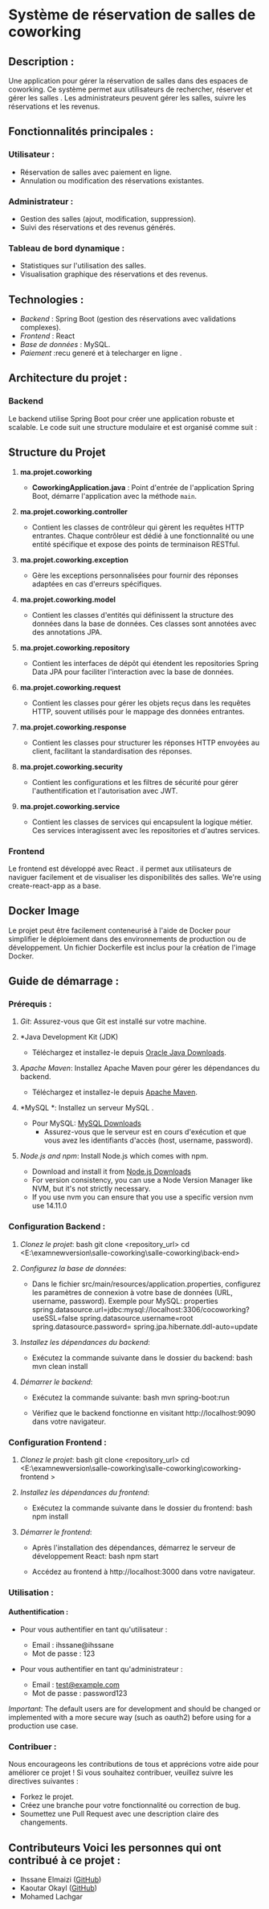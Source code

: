 # Système de réservation de salles de coworking

## Description :
Une application pour gérer la réservation de salles dans des espaces de coworking. Ce système permet aux utilisateurs de rechercher, réserver et gérer les salles . Les administrateurs peuvent gérer les salles, suivre les réservations et les revenus.

## Fonctionnalités principales :

### Utilisateur :
- Réservation de salles avec paiement en ligne.
- Annulation ou modification des réservations existantes.

### Administrateur :
- Gestion des salles (ajout, modification, suppression).
- Suivi des réservations et des revenus générés.

### Tableau de bord dynamique :
- Statistiques sur l'utilisation des salles.
- Visualisation graphique des réservations et des revenus.

## Technologies :
- *Backend* : Spring Boot (gestion des réservations avec validations complexes).
- *Frontend* : React
- *Base de données* : MySQL.
- *Paiement* :recu generé et à telecharger en ligne .

## Architecture du projet :

### Backend
Le backend utilise Spring Boot pour créer une application robuste et scalable. Le code suit une structure modulaire et est organisé comme suit :

## **Structure du Projet**

1. **ma.projet.coworking**  
   - **CoworkingApplication.java** : Point d'entrée de l'application Spring Boot, démarre l'application avec la méthode `main`.  

2. **ma.projet.coworking.controller**  
   - Contient les classes de contrôleur qui gèrent les requêtes HTTP entrantes. Chaque contrôleur est dédié à une fonctionnalité ou une entité spécifique et expose des points de terminaison RESTful.  

3. **ma.projet.coworking.exception**  
   - Gère les exceptions personnalisées pour fournir des réponses adaptées en cas d'erreurs spécifiques.  

4. **ma.projet.coworking.model**  
   - Contient les classes d'entités qui définissent la structure des données dans la base de données. Ces classes sont annotées avec des annotations JPA.  

5. **ma.projet.coworking.repository**  
   - Contient les interfaces de dépôt qui étendent les repositories Spring Data JPA pour faciliter l'interaction avec la base de données.  

6. **ma.projet.coworking.request**  
   - Contient les classes pour gérer les objets reçus dans les requêtes HTTP, souvent utilisés pour le mappage des données entrantes.  

7. **ma.projet.coworking.response**  
   - Contient les classes pour structurer les réponses HTTP envoyées au client, facilitant la standardisation des réponses.  

8. **ma.projet.coworking.security**  
   - Contient les configurations et les filtres de sécurité pour gérer l'authentification et l'autorisation avec JWT.  

9. **ma.projet.coworking.service**  
   - Contient les classes de services qui encapsulent la logique métier. Ces services interagissent avec les repositories et d'autres services.  

### Frontend
Le frontend est développé avec React . il permet aux utilisateurs de naviguer facilement et de visualiser les disponibilités des salles. We're using create-react-app as a base.

## Docker Image
Le projet peut être facilement conteneurisé à l'aide de Docker pour simplifier le déploiement dans des environnements de production ou de développement. Un fichier Dockerfile est inclus pour la création de l'image Docker.

## Guide de démarrage :

### Prérequis :

1.  *Git*: Assurez-vous que Git est installé sur votre machine.

2.  *Java Development Kit (JDK)
    - Téléchargez et installez-le depuis [Oracle Java Downloads](https://www.oracle.com/java/technologies/downloads/).

3.  *Apache Maven*: Installez Apache Maven pour gérer les dépendances du backend.
    - Téléchargez et installez-le depuis [Apache Maven](https://maven.apache.org/download.cgi).

4.  *MySQL *: Installez un serveur MySQL .
    - Pour MySQL: [MySQL Downloads](https://dev.mysql.com/downloads/)
        - Assurez-vous que le serveur est en cours d'exécution et que vous avez les identifiants d'accès (host, username, password).

5. *Node.js and npm*: Install Node.js which comes with npm.
    - Download and install it from [Node.js Downloads](https://nodejs.org/en/download/)
    - For version consistency, you can use a Node Version Manager like NVM, but it's not strictly necessary. 
     - If you use nvm you can ensure that you use a specific version nvm use 14.11.0

### Configuration Backend :

1.  *Clonez le projet*:
    bash
    git clone <repository_url>
    cd <E:\examnewversion\salle-coworking\salle-coworking\back-end>
    

2.  *Configurez la base de données*:
    - Dans le fichier src/main/resources/application.properties, configurez les paramètres de connexion à votre base de données (URL, username, password). Exemple pour MySQL:
      properties
       spring.datasource.url=jdbc:mysql://localhost:3306/cocoworking?useSSL=false
        spring.datasource.username=root
        spring.datasource.password=
        spring.jpa.hibernate.ddl-auto=update 
      
   

3. *Installez les dépendances du backend*:
    - Exécutez la commande suivante dans le dossier du backend:
    bash
    mvn clean install
    

4. *Démarrer le backend*:
    - Exécutez la commande suivante:
    bash
    mvn spring-boot:run
    
    - Vérifiez que le backend fonctionne en visitant http://localhost:9090 dans votre navigateur.

### Configuration Frontend :

1.  *Clonez le projet*:
    bash
    git clone <repository_url>
    cd <E:\examnewversion\salle-coworking\salle-coworking\coworking-frontend >
    

2.  *Installez les dépendances du frontend*:
    - Exécutez la commande suivante dans le dossier du frontend:
    bash
    npm install
    

3.  *Démarrer le frontend*:
    - Après l'installation des dépendances, démarrez le serveur de développement React:
    bash
    npm start
    
    - Accédez au frontend à http://localhost:3000 dans votre navigateur.

### Utilisation :

#### Authentification :
- Pour vous authentifier en tant qu'utilisateur :
  - Email : ihssane@ihssane
  - Mot de passe : 123


- Pour vous authentifier en tant qu'administrateur :
  - Email : test@example.com
  - Mot de passe : password123


*Important*: The default users are for development and should be changed or implemented with a more secure way (such as oauth2) before using for a production use case.

### Contribuer :
Nous encourageons les contributions de tous et apprécions votre aide pour améliorer ce projet ! Si vous souhaitez contribuer, veuillez suivre les directives suivantes :
- Forkez le projet.
- Créez une branche pour votre fonctionnalité ou correction de bug.
- Soumettez une Pull Request avec une description claire des changements.


## Contributeurs Voici les personnes qui ont contribué à ce projet :
 * Ihssane Elmaizi ([GitHub](  https://github.com/Ihssanf ))
 * Kaoutar Okayl ([GitHub]([https://github.com/votre-lien-github-kaoutar](https://github.com/kaoutarokayl))) 
* Mohamed Lachgar 

